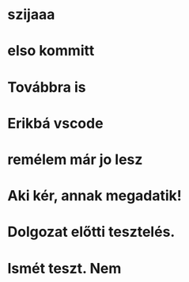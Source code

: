 # szijaaa
# elso kommitt
# Továbbra is
# Erikbá vscode
# remélem már jo lesz
# Aki kér, annak megadatik!
# Dolgozat előtti tesztelés.
# Ismét teszt. Nem
